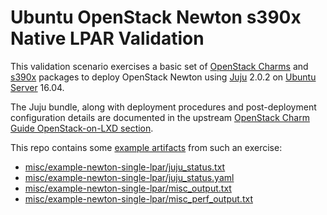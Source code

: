 # Ubuntu OpenStack Newton s390x Native LPAR Validation

This validation scenario exercises a basic set of [OpenStack Charms](https://jujucharms.com/u/openstack-charmers)
and [s390x](https://wiki.ubuntu.com/S390X) packages to deploy
OpenStack Newton using [Juju](https://jujucharms.com) 2.0.2 on [Ubuntu Server](https://www.ubuntu.com/server)
16.04.

The Juju bundle, along with deployment procedures and post-deployment
configuration details are documented in the upstream
[OpenStack Charm Guide OpenStack-on-LXD section](http://docs.openstack.org/developer/charm-guide/openstack-on-lxd.html).

This repo contains some [example artifacts](misc/example-newton-single-lpar) from such an exercise:

 - [misc/example-newton-single-lpar/juju_status.txt](misc/example-newton-single-lpar/juju_status.txt)
 - [misc/example-newton-single-lpar/juju_status.yaml](misc/example-newton-single-lpar/juju_status.yaml)
 - [misc/example-newton-single-lpar/misc_output.txt](misc/example-newton-single-lpar/misc_output.txt)
 - [misc/example-newton-single-lpar/misc_perf_output.txt](misc/example-newton-single-lpar/misc_perf_output.txt)
